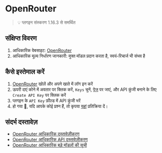 # OpenRouter

> 💡 प्लगइन संस्करण 1.16.3 से समर्थित

## संक्षिप्त विवरण

1.  आधिकारिक वेबसाइट: [OpenRouter](https://openrouter.ai/)
2.  आधिकारिक मूल्य निर्धारण जानकारी: मुफ्त मॉडल प्रदान करता है, स्वयं-रिचार्ज भी संभव है

## कैसे इस्तेमाल करें

1.  [OpenRouter](https://openrouter.ai/) खोलें और अपने खाते में लॉग इन करें
2.  ऊपरी दाएं कोने में अवतार पर क्लिक करें, `Keys` चुनें, [पेज](https://openrouter.ai/settings/keys) पर जाएं, और API कुंजी बनाने के लिए `Create API Key` पर क्लिक करें
3.  प्लगइन के `API Key` फ़ील्ड में API कुंजी भरें
4.  हो गया 🎉, यदि आपके कोई प्रश्न हैं, तो कृपया [यहां](https://github.com/immersive-translate/immersive-translate/issues/137) प्रतिक्रिया दें।

## संदर्भ दस्तावेज़

-   [OpenRouter आधिकारिक दस्तावेज़ीकरण](https://openrouter.ai/docs/quickstart)
-   [OpenRouter आधिकारिक API दस्तावेज़ीकरण](https://openrouter.ai/docs/api-reference/overview)
-   [OpenRouter आधिकारिक बड़े मॉडलों की सूची](https://openrouter.ai/models)

